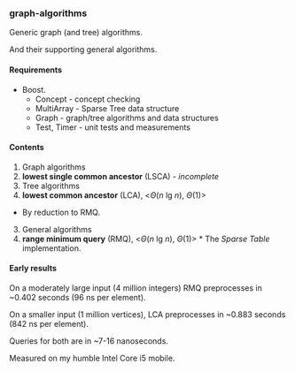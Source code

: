 ### graph-algorithms

Generic graph (and tree) algorithms.

And their supporting general algorithms.

#### Requirements
* Boost.
  * Concept     - concept checking
  * MultiArray  - Sparse Tree data structure
  * Graph       - graph/tree algorithms and data structures
  * Test, Timer - unit tests and measurements

#### Contents
1. Graph algorithms
  1. **lowest single common ancestor** (LSCA) - *incomplete*
2. Tree algorithms
 1. **lowest common ancestor** (LCA), <*Θ*(*n* lg *n*), *Θ*(1)>
   * By reduction to RMQ.
3. General algorithms
  1. **range minimum query** (RMQ), <*Θ*(*n* lg *n*), *Θ*(1)>
    * The *Sparse Table* implementation.

#### Early results
On a moderately large input (4 million integers) RMQ preprocesses in ~0.402 seconds (96 ns per element).

On a smaller input (1 million vertices), LCA preprocesses in ~0.883 seconds (842 ns per element).

Queries for both are in ~7-16 nanoseconds.

Measured on my humble Intel Core i5 mobile.
